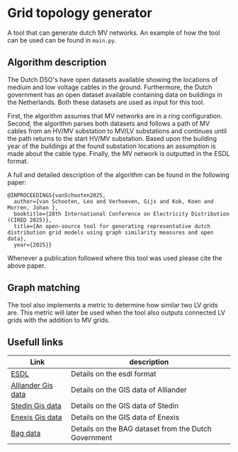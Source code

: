 # Grid topology generator
A tool that can generate dutch MV networks. An example of how the tool can be used can be found in `main.py`.

## Algorithm description
The Dutch DSO's have open datasets available showing the locations of medium and low voltage cables in the ground. Furthermore, the Dutch government has an open dataset available containing data on buildings in the Netherlands. Both these datasets are used as input for this tool.

First, the algorithm assumes that MV networks are in a ring configuration. Second, the algorithm parses both datasets and follows a path of MV cables from an HV/MV substation to MV/LV substations and continues until the path returns to the start HV/MV substation. Based upon the building year of the buildings at the found substation locations an assumption is made about the cable type. Finally, the MV network is outputted in the ESDL format.

A full and detailed description of the algorithm can be found in the following paper:
```
@INPROCEEDINGS{vanSchooten2025,
  author={van Schooten, Leo and Verhoeven, Gijs and Kok, Koen and Morren, Johan },
  booktitle={28th International Conference on Electricity Distribution (CIRED 2025)}, 
  title={An open-source tool for generating representative dutch distribution grid models using graph similarity measures and open data}, 
  year={2025}}
```
Whenever a publication followed where this tool was used please cite the above paper.

## Graph matching
The tool also implements a metric to determine how similar two LV grids are. This metric will later be used when the tool also outputs connected LV grids with the addition to MV grids.

## Usefull links
|Link             |description             |
|-----------------|------------------------|
|[ESDL](https://www.esdl.nl/)|Details on the esdl format|
|[Alliander Gis data](https://www.arcgis.com/home/item.html?id=0097c633fb7f421aad7053f55060fa9c)|Details on the GIS data of Alliander|
|[Stedin Gis data](https://www.stedin.net/zakelijk/open-data/liggingsdata-kabels-en-leidingen)|Details on the GIS data of Stedin
|[Enexis Gis data](https://www.enexis.nl/over-ons/open-data)|Details on the GIS data of Enexis
|[Bag data ](https://data.overheid.nl/en/dataset/basisregistratie-adressen-en-gebouwen--bag-)|Details on the BAG dataset from the Dutch Government|